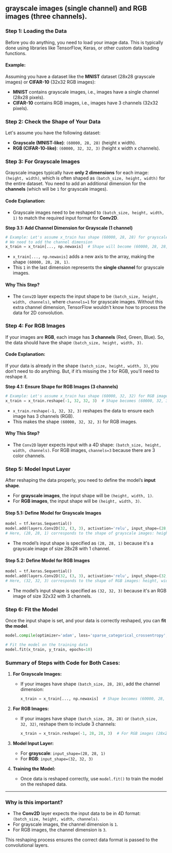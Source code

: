 **grayscale images** (single channel) and **RGB images** (three channels).
--- 

### **Step 1: Loading the Data**

Before you do anything, you need to load your image data. This is typically done using libraries like TensorFlow, Keras, or other custom data loading functions.

#### Example:

Assuming you have a dataset like the **MNIST** dataset (28x28 grayscale images) or **CIFAR-10** (32x32 RGB images):

* **MNIST** contains grayscale images, i.e., images have a single channel (28x28 pixels).
* **CIFAR-10** contains RGB images, i.e., images have 3 channels (32x32 pixels).

### **Step 2: Check the Shape of Your Data**

Let's assume you have the following dataset:

* **Grayscale (MNIST-like)**: `(60000, 28, 28)` (height x width).
* **RGB (CIFAR-10-like)**: `(60000, 32, 32, 3)` (height x width x channels).

### **Step 3: For Grayscale Images**

Grayscale images typically have **only 2 dimensions** for each image: `(height, width)`, which is often shaped as `(batch_size, height, width)` for the entire dataset. You need to add an additional dimension for the **channels** (which will be `1` for grayscale images).

#### **Code Explanation:**

* Grayscale images need to be reshaped to `(batch_size, height, width, 1)` to match the required input format for **Conv2D**.

**Step 3.1: Add Channel Dimension for Grayscale (1 channel)**

```python
# Example: Let's assume x_train has shape (60000, 28, 28) for grayscale images
# We need to add the channel dimension
x_train = x_train[..., np.newaxis]  # Shape will become (60000, 28, 28, 1)
```

* `x_train[..., np.newaxis]` adds a new axis to the array, making the shape `(60000, 28, 28, 1)`.
* This `1` in the last dimension represents the **single channel** for grayscale images.

#### **Why This Step?**

* The `Conv2D` layer expects the input shape to be `(batch_size, height, width, channels)`, where `channels=1` for grayscale images. Without this extra channel dimension, TensorFlow wouldn't know how to process the data for 2D convolution.

### **Step 4: For RGB Images**

If your images are **RGB**, each image has **3 channels** (Red, Green, Blue). So, the data should have the shape `(batch_size, height, width, 3)`.

#### **Code Explanation:**

If your data is already in the shape `(batch_size, height, width, 3)`, you don’t need to do anything. But, if it’s missing the `3` for RGB, you'll need to reshape it.

**Step 4.1: Ensure Shape for RGB Images (3 channels)**

```python
# Example: Let's assume x_train has shape (60000, 32, 32) for RGB images, missing channel dimension
x_train = x_train.reshape(-1, 32, 32, 3)  # Shape becomes (60000, 32, 32, 3)
```

* `x_train.reshape(-1, 32, 32, 3)` reshapes the data to ensure each image has 3 channels (RGB).
* This makes the shape `(60000, 32, 32, 3)` for RGB images.

#### **Why This Step?**

* The `Conv2D` layer expects input with a 4D shape: `(batch_size, height, width, channels)`. For RGB images, `channels=3` because there are 3 color channels.

### **Step 5: Model Input Layer**

After reshaping the data properly, you need to define the model’s **input shape**.

* For **grayscale images**, the input shape will be `(height, width, 1)`.
* For **RGB images**, the input shape will be `(height, width, 3)`.

#### **Step 5.1: Define Model for Grayscale Images**

```python
model = tf.keras.Sequential()
model.add(layers.Conv2D(32, (3, 3), activation='relu', input_shape=(28, 28, 1)))
# Here, (28, 28, 1) corresponds to the shape of grayscale images: height, width, channels=1.
```

* The model’s input shape is specified as `(28, 28, 1)` because it's a grayscale image of size 28x28 with 1 channel.

#### **Step 5.2: Define Model for RGB Images**

```python
model = tf.keras.Sequential()
model.add(layers.Conv2D(32, (3, 3), activation='relu', input_shape=(32, 32, 3)))
# Here, (32, 32, 3) corresponds to the shape of RGB images: height, width, channels=3.
```

* The model’s input shape is specified as `(32, 32, 3)` because it's an RGB image of size 32x32 with 3 channels.

### **Step 6: Fit the Model**

Once the input shape is set, and your data is correctly reshaped, you can **fit the model**.

```python
model.compile(optimizer='adam', loss='sparse_categorical_crossentropy', metrics=['accuracy'])

# Fit the model on the training data
model.fit(x_train, y_train, epochs=10)
```

### **Summary of Steps with Code for Both Cases:**

1. **For Grayscale Images:**

   * If your images have shape `(batch_size, 28, 28)`, add the channel dimension:

     ```python
     x_train = x_train[..., np.newaxis]  # Shape becomes (60000, 28, 28, 1)
     ```

2. **For RGB Images:**

   * If your images have shape `(batch_size, 28, 28)` or `(batch_size, 32, 32)`, reshape them to include 3 channels:

     ```python
     x_train = x_train.reshape(-1, 28, 28, 3)  # For RGB images (28x28 with 3 channels)
     ```

3. **Model Input Layer:**

   * For **grayscale**: `input_shape=(28, 28, 1)`
   * For **RGB**: `input_shape=(32, 32, 3)`

4. **Training the Model:**

   * Once data is reshaped correctly, use `model.fit()` to train the model on the reshaped data.

---

### Why is this important?

* The **Conv2D** layer expects the input data to be in 4D format: `(batch_size, height, width, channels)`.
* For grayscale images, the channel dimension is `1`.
* For RGB images, the channel dimension is `3`.

This reshaping process ensures the correct data format is passed to the convolutional layers.



